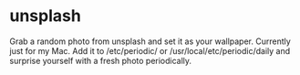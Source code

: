 # unsplash
Grab a random photo from unsplash and set it as your wallpaper. Currently just for my Mac. Add it to /etc/periodic/ or /usr/local/etc/periodic/daily and surprise yourself with a fresh photo periodically.
